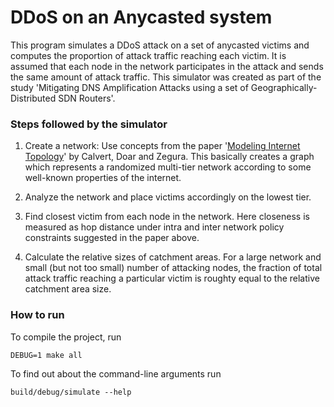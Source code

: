 # DDoS on an Anycasted system

This program simulates a DDoS attack on a set of anycasted victims
and computes the proportion of attack traffic reaching each victim.
It is assumed that each node in the network participates in the attack
and sends the same amount of attack traffic.
This simulator was created as part of the study
'Mitigating DNS Amplification Attacks using a set of Geographically-Distributed SDN Routers'.

### Steps followed by the simulator

1.  Create a network:
    Use concepts from the paper
    '[Modeling Internet Topology](https://www.researchgate.net/profile/Matthew_Doar/publication/3195696_Modeling_Internet_Topology/links/00b495395e3da8a00b000000.pdf)'
    by Calvert, Doar and Zegura.
    This basically creates a graph which represents a randomized multi-tier network
    according to some well-known properties of the internet.

2.  Analyze the network and place victims accordingly on the lowest tier.

3.  Find closest victim from each node in the network.
    Here closeness is measured as hop distance under intra and inter network policy constraints
    suggested in the paper above.

4.  Calculate the relative sizes of catchment areas.
    For a large network and small (but not too small) number of attacking nodes,
    the fraction of total attack traffic reaching a particular victim
    is roughty equal to the relative catchment area size.

### How to run

To compile the project, run

    DEBUG=1 make all

To find out about the command-line arguments run

    build/debug/simulate --help
